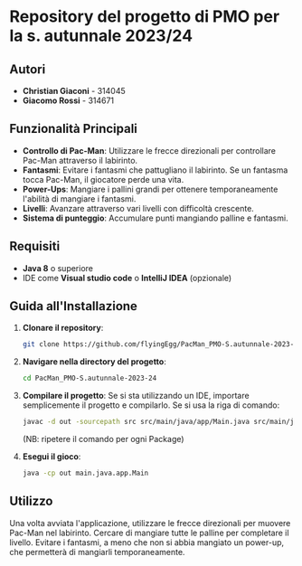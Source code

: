 # Repository del progetto di PMO per la s. autunnale 2023/24

## Autori
- **Christian Giaconi** - 314045
- **Giacomo Rossi** - 314671

## Funzionalità Principali

- **Controllo di Pac-Man**: Utilizzare le frecce direzionali per controllare Pac-Man attraverso il labirinto.
- **Fantasmi**: Evitare i fantasmi che pattugliano il labirinto. Se un fantasma tocca Pac-Man, il giocatore perde una vita.
- **Power-Ups**: Mangiare i pallini grandi per ottenere temporaneamente l'abilità di mangiare i fantasmi.
- **Livelli**: Avanzare attraverso vari livelli con difficoltà crescente.
- **Sistema di punteggio**: Accumulare punti mangiando palline e fantasmi.

## Requisiti

- **Java 8** o superiore
- IDE come **Visual studio code** o **IntelliJ IDEA** (opzionale)

## Guida all'Installazione

1. **Clonare il repository**:
    ```bash
    git clone https://github.com/flyingEgg/PacMan_PMO-S.autunnale-2023-24.git
    ```
2. **Navigare nella directory del progetto**:
    ```bash
    cd PacMan_PMO-S.autunnale-2023-24
    ```
3. **Compilare il progetto**:
   Se si sta utilizzando un IDE, importare semplicemente il progetto e compilarlo. Se si usa la riga di comando:
    ```bash
    javac -d out -sourcepath src src/main/java/app/Main.java src/main/java/API/*.java src/main/java/controller/*.java src/main/java/model/*.java src/main/java/view/*.java
    ```
   (NB: ripetere il comando per ogni Package)

4. **Esegui il gioco**:
    ```bash
    java -cp out main.java.app.Main
    ```

## Utilizzo

Una volta avviata l'applicazione, utilizzare le frecce direzionali per muovere Pac-Man nel labirinto.
Cercare di mangiare tutte le palline per completare il livello.
Evitare i fantasmi, a meno che non si abbia mangiato un power-up, che permetterà di mangiarli temporaneamente.
